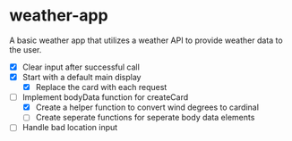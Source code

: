 # weather-app

A basic weather app that utilizes a weather API to provide weather data to the user.

- [x] Clear input after successful call
- [x] Start with a default main display
  - [x] Replace the card with each request
- [ ] Implement bodyData function for createCard
  - [x] Create a helper function to convert wind degrees to cardinal
  - [ ] Create seperate functions for seperate body data elements
- [ ] Handle bad location input
